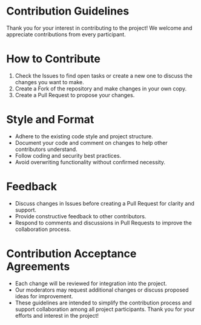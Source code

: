 # Contribution Guidelines

Thank you for your interest in contributing to the project! We welcome and appreciate contributions from every participant.


# How to Contribute
1. Check the Issues to find open tasks or create a new one to discuss the changes you want to make.
2. Create a Fork of the repository and make changes in your own copy.
3. Create a Pull Request to propose your changes.


# Style and Format
- Adhere to the existing code style and project structure.
- Document your code and comment on changes to help other contributors understand.
- Follow coding and security best practices.
- Avoid overwriting functionality without confirmed necessity.

# Feedback
- Discuss changes in Issues before creating a Pull Request for clarity and support.
- Provide constructive feedback to other contributors.
- Respond to comments and discussions in Pull Requests to improve the collaboration process.

# Contribution Acceptance Agreements
- Each change will be reviewed for integration into the project.
- Our moderators may request additional changes or discuss proposed ideas for improvement.
- These guidelines are intended to simplify the contribution process and support collaboration among all project participants. Thank you for your efforts and interest in the project!
